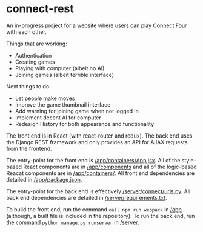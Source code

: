 # connect-rest

An in-progress project for a website where users can play Connect Four with each other. 

Things that are working:
* Authentication
* Creating games
* Playing with computer (albeit no AI)
* Joining games (albeit terrible interface)

Next things to do:
* Let people make moves
* Improve the game thumbnail interface
* Add warning for joining game when not logged in
* Implement decent AI for computer
* Redesign History for both appearance and functionality


The front end is in React (with react-router and redux). The back end uses the Django REST framework and only provides an API for AJAX requests from the frontend.

The entry-point for the front end is [/app/containers/App.jsx](/app/containers/App.jsx). All of the style-based React components are in [/app/components](/app/components) and all of the logic-based Reacat components are in [/app/containers/](/app/containers/). All front end dependencies are detailed in [/app/package.json](/app/package.json).

The entry-point for the back end is effectively [/server/connect/urls.py](/server/connect/urls.py). All back end dependencies are detailed in [/server/requirements.txt](/server/requirements.txt).

To build the front end, run the command `call npm run webpack` in [/app](/app) (although, a built file is included in the repository). To run the back end, run the command `python manage.py runserver` in [/server](/server).
